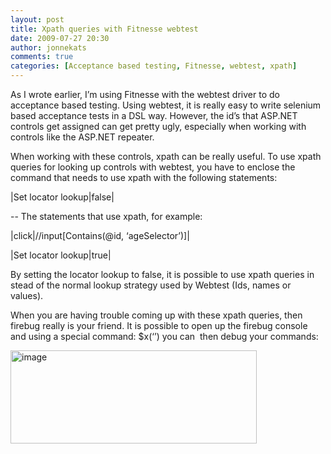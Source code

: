 ```yaml
---
layout: post
title: Xpath queries with Fitnesse webtest
date: 2009-07-27 20:30
author: jonnekats
comments: true
categories: [Acceptance based testing, Fitnesse, webtest, xpath]
---
```

<p>As I wrote earlier, I’m using Fitnesse with the webtest driver to do acceptance based testing. Using webtest, it is really easy to write selenium based acceptance tests in a DSL way. However, the id’s that ASP.NET controls get assigned can get pretty ugly, especially when working with controls like the ASP.NET repeater. </p>  <p>When working with these controls, xpath can be really useful. To use xpath queries for looking up controls with webtest, you have to enclose the command that needs to use xpath with the following statements:</p>  <p>|Set locator lookup|false|</p>  <p>-- The statements that use xpath, for example:</p>  <p>|click|//input[Contains(@id, ‘ageSelector’)]|</p>  <p>|Set locator lookup|true|</p>  <p>By setting the locator lookup to false, it is possible to use xpath queries in stead of the normal lookup strategy used by Webtest (Ids, names or values).</p>  <p>When you are having trouble coming up with these xpath queries, then firebug really is your friend. It is possible to open up the firebug console and using a special command: $x(‘’) you can&#160; then debug your commands:</p>  <p><a href="http://jonnekats.files.wordpress.com/2009/07/image.png"><img style="border-bottom:0;border-left:0;display:inline;border-top:0;border-right:0;" title="image" border="0" alt="image" src="http://jonnekats.files.wordpress.com/2009/07/image_thumb.png" width="394" height="149" /></a></p>
